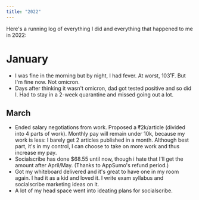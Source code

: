 ```yaml
---
title: "2022"
---
```

Here's a running log of everything I did and everything that happened to me in 2022:

# January
- I was fine in the morning but by night, I had fever. At worst, 103˚F. But I'm fine now. Not omicron.
- Days after thinking it wasn't omicron, dad got tested positive and so did I. Had to stay in a 2-week quarantine and missed going out a lot.

## March
- Ended salary negotiations from work. Proposed a ₹2k/article (divided into 4 parts of work). Monthly pay will remain under 10k, because my work is less: I barely get 2 articles published in a month. Although best part, it's in my control, I can choose to take on more work and thus increase my pay.
- Socialscribe has done $68.55 until now, though i hate that I'll get the amount after April/May. (Thanks to AppSumo's refund period.)
- Got my whiteboard delivered and it's great to have one in my room again. I had it as a kid and loved it. I write exam syllabus and socialscribe marketing ideas on it.
- A lot of my head space went into ideating plans for socialscribe. 